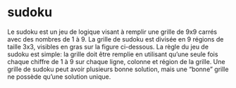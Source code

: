 # sudoku
Le sudoku est un jeu de logique visant à remplir une grille de 9x9 carrés avec des nombres de 1 à 9. La grille de sudoku est divisée en 9 régions de taille 3x3, visibles en gras sur la figure ci-dessous. La règle du jeu de sudoku est simple: la grille doit être remplie en utilisant qu’une seule fois chaque chiffre de 1 à 9 sur chaque ligne, colonne et région de la grille. Une grille de sudoku peut avoir plusieurs bonne solution, mais une “bonne” grille ne possède qu’une solution unique.
